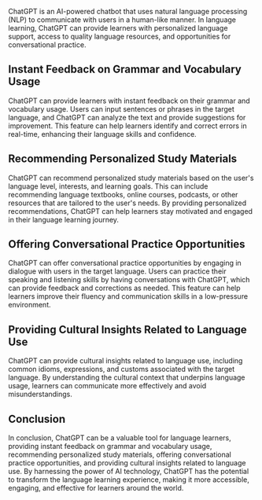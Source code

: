 
ChatGPT is an AI-powered chatbot that uses natural language processing (NLP) to communicate with users in a human-like manner. In language learning, ChatGPT can provide learners with personalized language support, access to quality language resources, and opportunities for conversational practice.

Instant Feedback on Grammar and Vocabulary Usage
------------------------------------------------

ChatGPT can provide learners with instant feedback on their grammar and vocabulary usage. Users can input sentences or phrases in the target language, and ChatGPT can analyze the text and provide suggestions for improvement. This feature can help learners identify and correct errors in real-time, enhancing their language skills and confidence.

Recommending Personalized Study Materials
-----------------------------------------

ChatGPT can recommend personalized study materials based on the user's language level, interests, and learning goals. This can include recommending language textbooks, online courses, podcasts, or other resources that are tailored to the user's needs. By providing personalized recommendations, ChatGPT can help learners stay motivated and engaged in their language learning journey.

Offering Conversational Practice Opportunities
----------------------------------------------

ChatGPT can offer conversational practice opportunities by engaging in dialogue with users in the target language. Users can practice their speaking and listening skills by having conversations with ChatGPT, which can provide feedback and corrections as needed. This feature can help learners improve their fluency and communication skills in a low-pressure environment.

Providing Cultural Insights Related to Language Use
---------------------------------------------------

ChatGPT can provide cultural insights related to language use, including common idioms, expressions, and customs associated with the target language. By understanding the cultural context that underpins language usage, learners can communicate more effectively and avoid misunderstandings.

Conclusion
----------

In conclusion, ChatGPT can be a valuable tool for language learners, providing instant feedback on grammar and vocabulary usage, recommending personalized study materials, offering conversational practice opportunities, and providing cultural insights related to language use. By harnessing the power of AI technology, ChatGPT has the potential to transform the language learning experience, making it more accessible, engaging, and effective for learners around the world.
